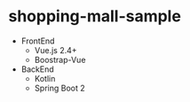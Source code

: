 # shopping-mall-sample
- FrontEnd
  - Vue.js 2.4+
  - Boostrap-Vue
- BackEnd
  - Kotlin
  - Spring Boot 2
